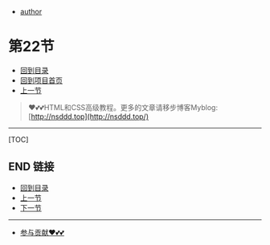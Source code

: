 + [author](https://github.com/3293172751)
# 第22节
+ [回到目录](../README.md)
+ [回到项目首页](../../README.md)
+ [上一节](21.md)
> ❤️💕💕HTML和CSS高级教程。更多的文章请移步博客Myblog:[http://nsddd.top](http://nsddd.top/)
---
[TOC]





## END 链接
+ [回到目录](../README.md)
+ [上一节](21.md)
+ [下一节](23.md)
---
+ [参与贡献❤️💕💕](https://github.com/3293172751/CS_COURSE/blob/master/Git/git-contributor.md)
